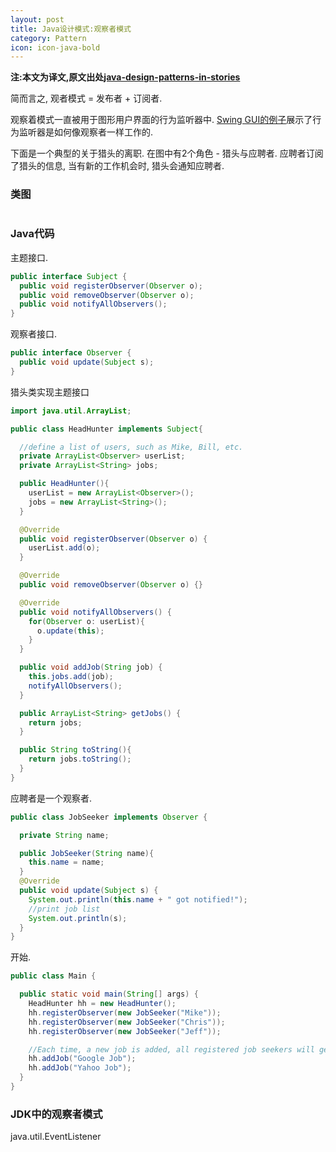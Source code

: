 ```yaml
---
layout: post
title: Java设计模式:观察者模式
category: Pattern
icon: icon-java-bold
---
```


**注:本文为译文,原文出处[java-design-patterns-in-stories](http://www.programcreek.com/java-design-patterns-in-stories/)**

简而言之, 观者模式 = 发布者 + 订阅者.<br/>



观察着模式一直被用于图形用户界面的行为监听器中. [Swing GUI的例子](http://www.programcreek.com/2009/01/the-steps-involved-in-building-a-swing-gui-application/)展示了行为监听器是如何像观察者一样工作的.<br/>

下面是一个典型的关于猎头的离职. 在图中有2个角色 - 猎头与应聘者. 应聘者订阅了猎头的信息, 当有新的工作机会时, 猎头会通知应聘者.

### **类图**

<img class="alignleft size-full wp-image-2617" title="observer pattern" alt="" src="http://www.programcreek.com/wp-content/uploads/2011/01/observer-pattern.gif">

### **Java代码**

主题接口.

``` java
public interface Subject {
  public void registerObserver(Observer o);
  public void removeObserver(Observer o);
  public void notifyAllObservers();
}
```

观察者接口.

``` java
public interface Observer {
  public void update(Subject s);
}
```

猎头类实现主题接口

``` java
import java.util.ArrayList;

public class HeadHunter implements Subject{

  //define a list of users, such as Mike, Bill, etc.
  private ArrayList<Observer> userList;
  private ArrayList<String> jobs;

  public HeadHunter(){
    userList = new ArrayList<Observer>();
    jobs = new ArrayList<String>();
  }

  @Override
  public void registerObserver(Observer o) {
    userList.add(o);
  }

  @Override
  public void removeObserver(Observer o) {}

  @Override
  public void notifyAllObservers() {
    for(Observer o: userList){
      o.update(this);
    }
  }

  public void addJob(String job) {
    this.jobs.add(job);
    notifyAllObservers();
  }

  public ArrayList<String> getJobs() {
    return jobs;
  }

  public String toString(){
    return jobs.toString();
  }
}
```

应聘者是一个观察者.

``` java
public class JobSeeker implements Observer {

  private String name;

  public JobSeeker(String name){
    this.name = name;
  }
  @Override
  public void update(Subject s) {
    System.out.println(this.name + " got notified!");
    //print job list
    System.out.println(s);
  }
}
```

开始.

``` java
public class Main {

  public static void main(String[] args) {
    HeadHunter hh = new HeadHunter();
    hh.registerObserver(new JobSeeker("Mike"));
    hh.registerObserver(new JobSeeker("Chris"));
    hh.registerObserver(new JobSeeker("Jeff"));

    //Each time, a new job is added, all registered job seekers will get noticed.
    hh.addJob("Google Job");
    hh.addJob("Yahoo Job");
  }
}
```

### **JDK中的观察者模式**

java.util.EventListener

